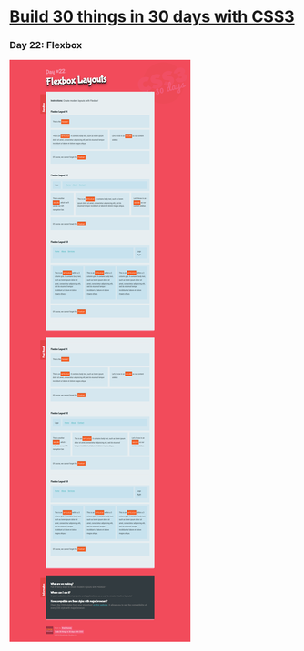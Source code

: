 # [Build 30 things in 30 days with CSS3][1]
[1]: https://codecollege.ca/p/css3-coding-challenge

### Day 22: Flexbox

![](./capture.png)

